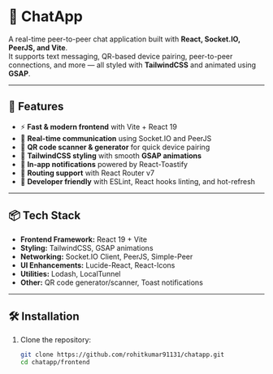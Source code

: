 # 💬 ChatApp

A real-time peer-to-peer chat application built with **React, Socket.IO, PeerJS, and Vite**.  
It supports text messaging, QR-based device pairing, peer-to-peer connections, and more — all styled with **TailwindCSS** and animated using **GSAP**.

---

## 🚀 Features

- ⚡ **Fast & modern frontend** with Vite + React 19  
- 🔗 **Real-time communication** using Socket.IO and PeerJS  
- 📱 **QR code scanner & generator** for quick device pairing  
- 🎨 **TailwindCSS styling** with smooth **GSAP animations**  
- 🔔 **In-app notifications** powered by React-Toastify  
- 🔄 **Routing support** with React Router v7  
- 🔧 **Developer friendly** with ESLint, React hooks linting, and hot-refresh  

---

## 📦 Tech Stack

- **Frontend Framework:** React 19 + Vite  
- **Styling:** TailwindCSS, GSAP animations  
- **Networking:** Socket.IO Client, PeerJS, Simple-Peer  
- **UI Enhancements:** Lucide-React, React-Icons  
- **Utilities:** Lodash, LocalTunnel  
- **Other:** QR code generator/scanner, Toast notifications  

---

## 🛠️ Installation

1. Clone the repository:
   ```bash
   git clone https://github.com/rohitkumar91131/chatapp.git
   cd chatapp/frontend
